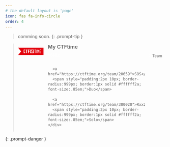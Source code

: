 ```yaml
---
# the default layout is 'page'
icon: fas fa-info-circle
order: 4
---
```


> comming soon.
{: .prompt-tip }


> <style>
> 
> .ctf-list a{
>   color:#fff !important;            
>   text-decoration:none;             
>   box-shadow:none; border-bottom:0; 
>   display:inline;                   
> }
> .ctf-list a:hover{ text-decoration:underline; }
> </style>
>
> <div class="ctf-list" style="display:flex; align-items:flex-start; gap:14px;">
>   <img src="/assets/file/about/ctftime.png" alt="CTFtime" width="80" height="40"
>        style="flex:0 0 auto; object-fit:contain; border-radius:6px; margin-top:4px;">
>   <div style="flex:1 1 auto;">
>     <div style="font-weight:600; font-size:1rem; margin-bottom:8px;">My CTFtime</div>
>     <div style="display:grid; grid-template-columns: 1fr auto; gap:8px 12px;">
>       <a href="https://ctftime.org/team/397301">W4llz</a>
>       <span style="padding:2px 10px; border-radius:999px; border:1px solid #ffffff2a; font-size:.85em;">Team</span>
>
>       <a href="https://ctftime.org/team/20659">SOS</a>
>       <span style="padding:2px 10px; border-radius:999px; border:1px solid #ffffff2a; font-size:.85em;">Duo</span>
>
>       <a href="https://ctftime.org/team/300020">Rxx2me</a>
>       <span style="padding:2px 10px; border-radius:999px; border:1px solid #ffffff2a; font-size:.85em;">Solo</span>
>     </div>
>   </div>
> </div>
{: .prompt-danger }




